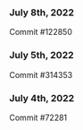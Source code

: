### July 8th, 2022

Commit #122850

### July 5th, 2022

Commit #314353


### July 4th, 2022

Commit #72281
